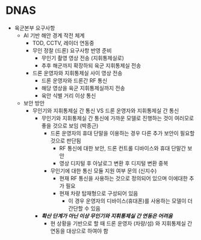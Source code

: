 # DNAS
- 육군본부 요구사항
  - AI 기반 해안 경계 작전 체계
    - TOD, CCTV, 레이더 연동중
    - 무인 정찰 (드론) 요구사항 반영 준비
      - 무인기 촬영 영상 전송 (지휘통제실로)
      - 추후 해군까지 확장하되 육군 지휘통제실 전송
    - 드론 운영자와 지휘통제실 사이 영상 전송
      - 드론 운영자와 드론간 RF 통신
      - 해당 영상을 육군 지휘통제실까지 전송
      - 육안 식별 거리 이상 통신 
  - 보안 방안
    - 무인기와 지휘통제실 간 통신 VS 드론 운영자와 지휘통제실 간 통신
      - 무인기와 지휘통제실 간 통신에 가까운 모델로 진행하는 것이 여러모로 좋을 것으로 보임 (박종근)
        - 드론 운영자의 휴대 단말을 이용하는 경우 다른 추가 보안이 필요할 것으로 판단됨
          - RF 통신에 대한 보안, 드론 컨트롤 디바이스와 휴대 단말간 보안
          - 영상 디지털 후 아날로그 변환 후 디지털 변환 중복
        - 무인기에 대한 통신 모듈 지원 여부 문의 (신지수)
          - 현재 RF 통신을 사용하는 것으로 정의되어 있으며 이에대한 추가 필요
          - 현재 차량 탑재형으로 구성되어 있음
            - 이 경우 운영자의 디바이스(휴대폰)를 사용하는 모델이 더 간단할 수 있음
      - **_확산 단계가 아닌 이상 무인기와 지휘통제실 간 연동은 어려움_**
        - 현 상황을 기반으로 할 때 드론 운영자 (차량/섬) 와 지휘통제실 간 연동을 대상으로 하여야 함
